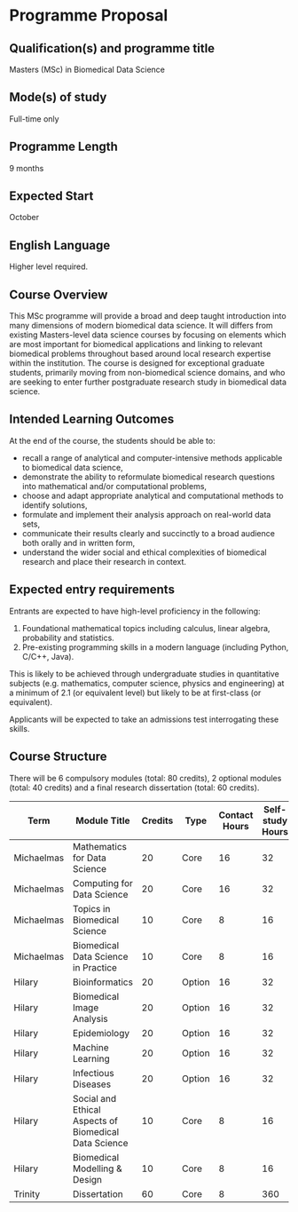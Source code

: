 # Programme Proposal

## Qualification(s) and programme title

Masters (MSc) in Biomedical Data Science

## Mode(s) of study

Full-time only 

## Programme Length

9 months

## Expected Start 

October

## English Language

Higher level required.

## Course Overview

This MSc programme will provide a broad and deep taught introduction into many dimensions of modern biomedical data science. It will differs from existing Masters-level data science courses by focusing on elements which are most important for biomedical applications and linking to relevant biomedical problems throughout based around local research expertise within the institution. The course is designed for exceptional graduate students, primarily moving from non-biomedical science domains, and who are seeking to enter further postgraduate research study in biomedical data science.

## Intended Learning Outcomes

At the end of the course, the students should be able to:

- recall a range of analytical and computer-intensive methods applicable to biomedical data science,
- demonstrate the ability to reformulate biomedical research questions into mathematical and/or computational problems,
- choose and adapt appropriate analytical and computational methods to identify solutions,
- formulate and implement their analysis approach on real-world data sets,
- communicate their results clearly and succinctly to a broad audience both orally and in written form,
- understand the wider social and ethical complexities of biomedical research and place their research in context.

## Expected entry requirements

Entrants are expected to have high-level proficiency in the following:

1. Foundational mathematical topics including calculus, linear algebra, probability and statistics.
2. Pre-existing programming skills in a modern language (including Python, C/C++, Java).

This is likely to be achieved through undergraduate studies in quantitative subjects (e.g. mathematics, computer science, physics and engineering) at a minimum of 2.1 (or equivalent level) but likely to be at first-class (or equivalent). 

Applicants will be expected to take an admissions test interrogating these skills.

## Course Structure

There will be 6 compulsory modules (total: 80 credits), 2 optional modules (total: 40 credits) and a final research dissertation (total: 60 credits).

| Term | Module Title | Credits | Type | Contact Hours | Self-study Hours |
|------|--------------|---------|------|---------------|------------------|
| Michaelmas | Mathematics for Data Science | 20 | Core | 16 | 32 |
| Michaelmas | Computing for Data Science | 20 | Core | 16 | 32 |
| Michaelmas | Topics in Biomedical Science | 10 | Core | 8 | 16 |
| Michaelmas | Biomedical Data Science in Practice | 10 | Core | 8 | 16 |
| Hilary | Bioinformatics | 20 | Option | 16 | 32 |
| Hilary | Biomedical Image Analysis | 20 | Option | 16 | 32 |
| Hilary | Epidemiology | 20 | Option | 16 | 32 |
| Hilary | Machine Learning | 20 | Option | 16 | 32 |
| Hilary | Infectious Diseases | 20 | Option | 16 | 32 |
| Hilary | Social and Ethical Aspects of Biomedical Data Science | 10 | Core | 8 | 16 |
| Hilary | Biomedical Modelling & Design | 10 | Core | 8 | 16 |
| Trinity | Dissertation | 60 | Core | 8 | 360 |
